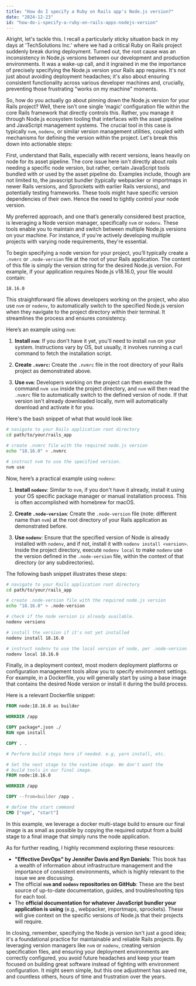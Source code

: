 ```yaml
---
title: "How do I specify a Ruby on Rails app's Node.js version?"
date: "2024-12-23"
id: "how-do-i-specify-a-ruby-on-rails-apps-nodejs-version"
---
```


Alright, let's tackle this. I recall a particularly sticky situation back in my days at 'TechSolutions Inc.' where we had a critical Ruby on Rails project suddenly break during deployment. Turned out, the root cause was an inconsistency in Node.js versions between our development and production environments. It was a wake-up call, and it ingrained in me the importance of precisely specifying the Node.js version your Rails app requires. It's not just about avoiding deployment headaches; it's also about ensuring consistent functionality across various developer machines and, crucially, preventing those frustrating "works on my machine" moments.

So, how do you actually go about pinning down the Node.js version for your Rails project? Well, there isn’t one single ‘magic’ configuration file within the core Rails framework that directly controls this. Rather, you manage it through Node.js ecosystem tooling that interfaces with the asset pipeline and JavaScript management systems. The crucial tool in this case is typically `nvm`, `nodenv`, or similar version management utilities, coupled with mechanisms for defining the version within the project. Let's break this down into actionable steps:

First, understand that Rails, especially with recent versions, leans heavily on node for its asset pipeline. The core issue here isn't directly about *rails* needing a specific node version, but rather, certain JavaScript tools bundled with or used by the asset pipeline do. Examples include, though are not limited to, the javascript bundler (typically webpacker or importmaps in newer Rails versions, and Sprockets with earlier Rails versions), and potentially testing frameworks. These tools might have specific version dependencies of their own. Hence the need to tightly control your node version.

My preferred approach, and one that’s generally considered best practice, is leveraging a Node version manager, specifically `nvm` or `nodenv`. These tools enable you to maintain and switch between multiple Node.js versions on your machine. For instance, if you're actively developing multiple projects with varying node requirements, they're essential.

To begin specifying a node version for your project, you’ll typically create a `.nvmrc` or `.node-version` file at the root of your Rails application. The content of this file is simply the version string for the desired Node.js version. For example, if your application requires Node.js v18.16.0, your file would contain:

```
18.16.0
```

This straightforward file allows developers working on the project, who also use `nvm` or `nodenv`, to automatically switch to the specified Node.js version when they navigate to the project directory within their terminal. It streamlines the process and ensures consistency.

Here’s an example using `nvm`:

1.  **Install `nvm`**: If you don't have it yet, you'll need to install `nvm` on your system. Instructions vary by OS, but usually, it involves running a curl command to fetch the installation script.

2.  **Create `.nvmrc`:** Create the `.nvmrc` file in the root directory of your Rails project as demonstrated above.

3.  **Use `nvm`**: Developers working on the project can then execute the command `nvm use` inside the project directory, and `nvm` will then read the `.nvmrc` file to automatically switch to the defined version of node. If that version isn't already downloaded locally, nvm will automatically download and activate it for you.

Here's the bash snippet of what that would look like:

```bash
# navigate to your Rails application root directory
cd path/to/your/rails_app

# create .nvmrc file with the required node.js version
echo "18.16.0" > .nvmrc

# instruct nvm to use the specified version.
nvm use
```

Now, here’s a practical example using `nodenv`:

1.  **Install `nodenv`**: Similar to `nvm`, if you don't have it already, install it using your OS specific package manager or manual installation process. This is often accomplished with homebrew for macOS.

2.  **Create `.node-version`**: Create the `.node-version` file (note: different name than `nvm`) at the root directory of your Rails application as demonstrated before.

3.  **Use `nodenv`**: Ensure that the specified version of Node is already installed with `nodenv`, and if not, install it with `nodenv install <version>`. Inside the project directory, execute `nodenv local` to make `nodenv` use the version defined in the `.node-version` file, within the context of that directory (or any subdirectories).

The following bash snippet illustrates these steps:

```bash
# navigate to your Rails application root directory
cd path/to/your/rails_app

# create .node-version file with the required node.js version
echo "18.16.0" > .node-version

# check if the node version is already available.
nodenv versions

# install the version if it's not yet installed
nodenv install 18.16.0

# instruct nodenv to use the local version of node, per .node-version
nodenv local 18.16.0
```

Finally, in a deployment context, most modern deployment platforms or configuration management tools allow you to specify environment settings. For example, in a Dockerfile, you will generally start by using a base image that contains the desired Node version or install it during the build process.

Here is a relevant Dockerfile snippet:

```dockerfile
FROM node:18.16.0 as builder

WORKDIR /app

COPY package*.json ./
RUN npm install

COPY . .

# Perform build steps here if needed. e.g, yarn install, etc.

# Set the next stage to the runtime stage. We don't want the
# build tools in our final image.
FROM node:18.16.0

WORKDIR /app

COPY --from=builder /app .

# define the start command
CMD ["npm", "start"]
```

In this example, we leverage a docker multi-stage build to ensure our final image is as small as possible by copying the required output from a build stage to a final image that simply runs the node application.

As for further reading, I highly recommend exploring these resources:

*   **"Effective DevOps" by Jennifer Davis and Ryn Daniels**: This book has a wealth of information about infrastructure management and the importance of consistent environments, which is highly relevant to the issue we are discussing.
*   The official **`nvm` and `nodenv` repositories on GitHub**: These are the best source of up-to-date documentation, guides, and troubleshooting tips for each tool.
*   The **official documentation for whatever JavaScript bundler your application is using** (e.g., webpacker, importmaps, sprockets). These will give context on the specific versions of Node.js that their projects will require.

In closing, remember, specifying the Node.js version isn't just a good idea; it's a foundational practice for maintainable and reliable Rails projects. By leveraging version managers like `nvm` or `nodenv`, creating version specification files, and ensuring your deployment environments are correctly configured, you avoid future headaches and keep your team focused on building great software instead of fighting with environment configuration. It might seem simple, but this one adjustment has saved me, and countless others, hours of time and frustration over the years.
